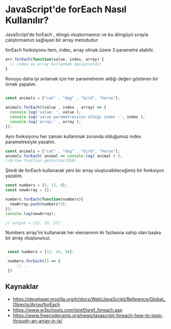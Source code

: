 # JavaScript'de forEach Nasıl Kullanılır?

JavaScript'de forEach , döngü oluşturmamızı ve bu döngüyü sırayla çalıştırmamızı sağlayan bir array metodudur.

forEach fonksiyonu item, index, array olmak üzere 3 parametre alabilir.

```javascript
arr.forEach(function(value, index, array) {
  // index ve array kullanmak opsiyoneldir
}
```

Konuyu daha iyi anlamak için her parametrenin aldığı değeri gösteren bir örnek yapalım.

```javascript

const animals = ["cat" , "dog" , "bird", "horse"];
  
animals.forEach((value , index , array) => {
  console.log('value: ', value );
  console.log('value parametresinin aldığı index :', index );
  console.log('array:' , array );
});
```
Aynı fonksiyonu her zaman  kullanmak zorunda olduğumuz index parametresiyle  yazalim.

```javascript
const animals = ["cat" , "dog" , "bird", "horse"];
animals.forEach( animal => console.log( animal ) );
//Arrow function gosterimi(ES6)
```
Şimdi de forEach kullanarak yeni bir array oluşturabileceğimiz bir fonksiyon yazalım.

```javascript
const numbers = [4, 11, 9];
const newArray = [];

numbers.forEach(function(numbers){
  newArray.push(numbers*3);
});
console.log(newArray);

// output = [12, 33, 27]
```
Numbers array'ini kullanarak  her elemanının iki fazlasına sahip olan başka bir array oluşturunuz.


```javascript

 const numbers = [12, 24, 36]; 

 numbers.forEach(() => {
     //...
 })
```
## Kaynaklar
- https://developer.mozilla.org/tr/docs/Web/JavaScript/Reference/Global_Objects/Array/forEach
- https://www.w3schools.com/jsref/jsref_foreach.asp
- https://www.freecodecamp.org/news/javascript-foreach-how-to-loop-through-an-array-in-js/

